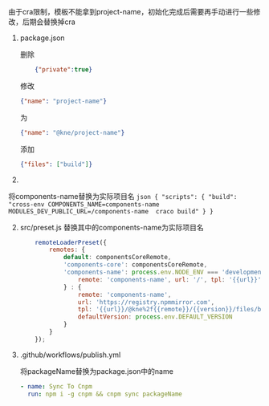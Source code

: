 由于cra限制，模板不能拿到project-name，初始化完成后需要再手动进行一些修改，后期会替换掉cra

1. package.json

   删除
    ```json
        {"private":true}
    ```

   修改
    ```json
    {"name": "project-name"}
    ```
   为
    ```json
    {"name": "@kne/project-name"}
    ```
   添加
    ```json
    {"files": ["build"]}
    ```
2. 

   将components-name替换为实际项目名
    ```json
    {
      "scripts": {
        "build": "cross-env COMPONENTS_NAME=components-name MODULES_DEV_PUBLIC_URL=/components-name  craco build"
      }
    }
    ```

2. src/preset.js
   替换其中的components-name为实际项目名
   ```js
       remoteLoaderPreset({
           remotes: {
               default: componentsCoreRemote,
               'components-core': componentsCoreRemote,
               'components-name': process.env.NODE_ENV === 'development' ? {
                   remote: 'components-name', url: '/', tpl: '{{url}}'
               } : {
                   remote: 'components-name',
                   url: 'https://registry.npmmirror.com',
                   tpl: '{{url}}/@kne%2f{{remote}}/{{version}}/files/build',
                   defaultVersion: process.env.DEFAULT_VERSION
               }
           }
       });
    ```
3. .github/workflows/publish.yml

   将packageName替换为package.json中的name
    ```yml
    - name: Sync To Cnpm
      run: npm i -g cnpm && cnpm sync packageName
    ```

